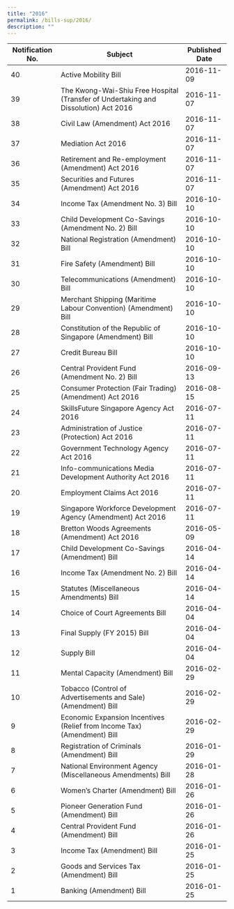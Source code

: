 ```yaml
---
title: "2016"
permalink: /bills-sup/2016/
description: ""
---
```

|Notification No.|Subject|Published Date|
|---|---|---|
|40|Active Mobility Bill|2016-11-09|
|39|The Kwong-Wai-Shiu Free Hospital (Transfer of Undertaking and Dissolution) Act 2016|2016-11-07|
|38|Civil Law (Amendment) Act 2016|2016-11-07|
|37|Mediation Act 2016|2016-11-07|
|36|Retirement and Re-employment (Amendment) Act 2016|2016-11-07|
|35|Securities and Futures (Amendment) Act 2016|2016-11-07|
|34|Income Tax (Amendment No. 3) Bill|2016-10-10|
|33|Child Development Co-Savings (Amendment No. 2) Bill|2016-10-10|
|32|National Registration (Amendment) Bill|2016-10-10|
|31|Fire Safety (Amendment) Bill|2016-10-10|
|30|Telecommunications (Amendment) Bill|2016-10-10|
|29|Merchant Shipping (Maritime Labour Convention) (Amendment) Bill|2016-10-10|
|28|Constitution of the Republic of Singapore (Amendment) Bill|2016-10-10|
|27|Credit Bureau Bill|2016-10-10|
|26|Central Provident Fund (Amendment No. 2) Bill|2016-09-13|
|25|Consumer Protection (Fair Trading) (Amendment) Act 2016|2016-08-15|
|24|SkillsFuture Singapore Agency Act 2016|2016-07-11|
|23|Administration of Justice (Protection) Act 2016|2016-07-11|
|22|Government Technology Agency Act 2016|2016-07-11|
|21|Info-communications Media Development Authority Act 2016|2016-07-11|
|20|Employment Claims Act 2016|2016-07-11|
|19|Singapore Workforce Development Agency (Amendment) Act 2016|2016-07-11|
|18|Bretton Woods Agreements (Amendment) Act 2016|2016-05-09|
|17|Child Development Co-Savings (Amendment) Bill|2016-04-14|
|16|Income Tax (Amendment No. 2) Bill|2016-04-14|
|15|Statutes (Miscellaneous Amendments) Bill|2016-04-14|
|14|Choice of Court Agreements Bill|2016-04-04|
|13|Final Supply (FY 2015) Bill|2016-04-04|
|12|Supply Bill|2016-04-04|
|11|Mental Capacity (Amendment) Bill|2016-02-29|
|10|Tobacco (Control of Advertisements and Sale) (Amendment) Bill|2016-02-29|
|9|Economic Expansion Incentives (Relief from Income Tax) (Amendment) Bill|2016-02-29|
|8|Registration of Criminals (Amendment) Bill|2016-01-29|
|7|National Environment Agency (Miscellaneous Amendments) Bill|2016-01-28|
|6|Women’s Charter (Amendment) Bill|2016-01-26|
|5|Pioneer Generation Fund (Amendment) Bill|2016-01-26|
|4|Central Provident Fund (Amendment) Bill|2016-01-26|
|3|Income Tax (Amendment) Bill|2016-01-25|
|2|Goods and Services Tax (Amendment) Bill|2016-01-25|
|1|Banking (Amendment) Bill|2016-01-25|